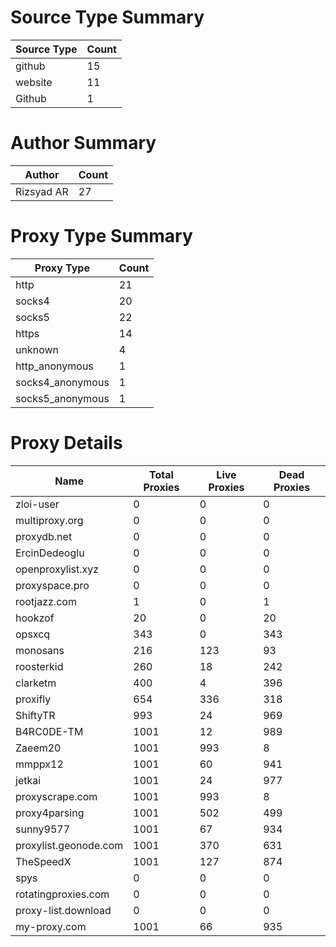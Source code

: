 # Source Type Summary

| Source Type | Count |
|-------------|-------|
| github | 15 |
| website | 11 |
| Github | 1 |


# Author Summary

| Author | Count |
|--------|-------|
| Rizsyad AR | 27 |


# Proxy Type Summary

| Proxy Type | Count |
|------------|-------|
| http | 21 |
| socks4 | 20 |
| socks5 | 22 |
| https | 14 |
| unknown | 4 |
| http_anonymous | 1 |
| socks4_anonymous | 1 |
| socks5_anonymous | 1 |


# Proxy Details

| Name | Total Proxies | Live Proxies | Dead Proxies |
|------|---------------|--------------|---------------|
| zloi-user | 0 | 0 | 0 |
| multiproxy.org | 0 | 0 | 0 |
| proxydb.net | 0 | 0 | 0 |
| ErcinDedeoglu | 0 | 0 | 0 |
| openproxylist.xyz | 0 | 0 | 0 |
| proxyspace.pro | 0 | 0 | 0 |
| rootjazz.com | 1 | 0 | 1 |
| hookzof | 20 | 0 | 20 |
| opsxcq | 343 | 0 | 343 |
| monosans | 216 | 123 | 93 |
| roosterkid | 260 | 18 | 242 |
| clarketm | 400 | 4 | 396 |
| proxifly | 654 | 336 | 318 |
| ShiftyTR | 993 | 24 | 969 |
| B4RC0DE-TM | 1001 | 12 | 989 |
| Zaeem20 | 1001 | 993 | 8 |
| mmppx12 | 1001 | 60 | 941 |
| jetkai | 1001 | 24 | 977 |
| proxyscrape.com | 1001 | 993 | 8 |
| proxy4parsing | 1001 | 502 | 499 |
| sunny9577 | 1001 | 67 | 934 |
| proxylist.geonode.com | 1001 | 370 | 631 |
| TheSpeedX | 1001 | 127 | 874 |
| spys | 0 | 0 | 0 |
| rotatingproxies.com | 0 | 0 | 0 |
| proxy-list.download | 0 | 0 | 0 |
| my-proxy.com | 1001 | 66 | 935 |
